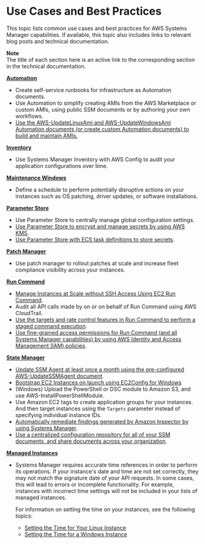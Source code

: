 # Use Cases and Best Practices<a name="systems-manager-best-practices"></a>

This topic lists common use cases and best practices for AWS Systems Manager capabilities\. If available, this topic also includes links to relevant blog posts and technical documentation\.

**Note**  
The title of each section here is an active link to the corresponding section in the technical documentation\.

**[Automation](systems-manager-automation.md)**
+ Create self\-service runbooks for infrastructure as Automation documents\.
+ Use Automation to simplify creating AMIs from the AWS Marketplace or custom AMIs, using public SSM documents or by authoring your own workflows\.
+ [Use the AWS\-UpdateLinuxAmi and AWS\-UpdateWindowsAmi Automation documents \(or create custom Automation documents\) to build and maintain AMIs\.](automation-walk.md)

**[Inventory](systems-manager-inventory.md)**
+ Use Systems Manager Inventory with AWS Config to audit your application configurations over time\.

**[Maintenance Windows](systems-manager-maintenance.md)**
+ Define a schedule to perform potentially disruptive actions on your instances such as OS patching, driver updates, or software installations\.

**[Parameter Store](systems-manager-paramstore.md)**
+ Use Parameter Store to centrally manage global configuration settings\.
+ [Use Parameter Store to encrypt and manage secrets by using AWS KMS](sysman-paramstore-walk.md)\.
+ [Use Parameter Store with ECS task definitions to store secrets](https://aws.amazon.com/blogs/compute/managing-secrets-for-amazon-ecs-applications-using-parameter-store-and-iam-roles-for-tasks/)\.

**[Patch Manager](systems-manager-patch.md)**
+ Use patch manager to rollout patches at scale and increase fleet compliance visibility across your instances\.

**[Run Command](execute-remote-commands.md)**
+ [Manage Instances at Scale without SSH Access Using EC2 Run Command](https://aws.amazon.com/blogs/aws/manage-instances-at-scale-without-ssh-access-using-ec2-run-command/)\.
+ Audit all API calls made by on or on behalf of Run Command using AWS CloudTrail\.
+ [Use the targets and rate control features in Run Command to perform a staged command execution](send-commands-multiple.md)\.
+ [Use fine\-grained access permissions for Run Command \(and all Systems Manager capabilities\) by using AWS Identity and Access Management \(IAM\) policies](sysman-create-iam.md)\.

**[State Manager](systems-manager-state.md)**
+ [Update SSM Agent at least once a month using the pre\-configured AWS\-UpdateSSMAgent document](sysman-state-cli.md)\.
+ [Bootstrap EC2 Instances on launch using EC2Config for Windows](http://docs.aws.amazon.com/AWSEC2/latest/WindowsGuide/ec2-configuration-manage.html)
+ \(Windows\) Upload the PowerShell or DSC module to Amazon S3, and use AWS\-InstallPowerShellModule\.
+ Use Amazon EC2 tags to create application groups for your instances\. And then target instances using the `Targets` parameter instead of specifying individual instance IDs\.
+ [Automatically remediate findings generated by Amazon Inspector by using Systems Manager](https://aws.amazon.com/blogs/security/how-to-remediate-amazon-inspector-security-findings-automatically/)\.
+ [Use a centralized configuration repository for all of your SSM documents, and share documents across your organization](ssm-sharing.md)\.

**[Managed Instances](managed_instances.md)**
+ Systems Manager requires accurate time references in order to perform its operations\. If your instance's date and time are not set correctly, they may not match the signature date of your API requests\. In some cases, this will lead to errors or incomplete functionality\. For example, instances with incorrect time settings will not be included in your lists of managed instances\.

  For information on setting the time on your instances, see the following topics: 
  +  [Setting the Time for Your Linux Instance](https://docs.aws.amazon.com/AWSEC2/latest/UserGuide/set-time.html)
  +  [Setting the Time for a Windows Instance](https://docs.aws.amazon.com/AWSEC2/latest/WindowsGuide/windows-set-time.html)